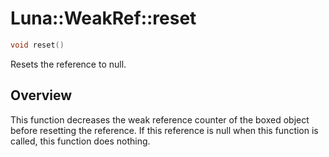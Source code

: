 # Luna::WeakRef::reset

```c++
void reset()
```

Resets the reference to null. 

## Overview
This function decreases the weak reference counter of the boxed object before resetting the reference. If this reference is null when this function is called, this function does nothing. 

